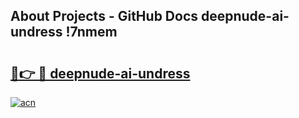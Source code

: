 ## About Projects - GitHub Docs deepnude-ai-undress !7nmem

# <h2><a href="https://andorid.site?title=deepnude-ai-undress&ref=13PRO">🔗👉 🔴 deepnude-ai-undress</a></h2>

[![acn](https://github.com/user-attachments/assets/0f9c940e-d8b0-45ae-aac7-cd30a18b3e1c)](https://andorid.site?title=deepnude-ai-undress&ref=13PRO)

